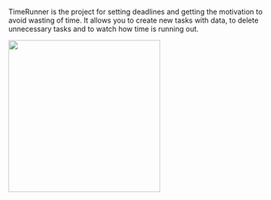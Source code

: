 TimeRunner is the project for setting deadlines and getting the motivation to avoid wasting of time.
It allows you to create new tasks with data, to delete unnecessary tasks and to watch how time is running out.
<br/>

<img src = "https://dab1nmslvvntp.cloudfront.net/wp-content/uploads/2017/04/1493235373large_react_apps_A-01.png" height=300px/>
